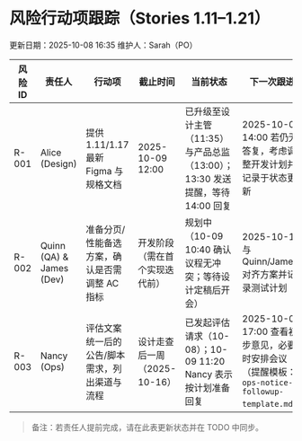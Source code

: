 # 风险行动项跟踪（Stories 1.11–1.21）

更新日期：2025-10-08 16:35
维护人：Sarah（PO）

| 风险 ID | 责任人 | 行动项 | 截止时间 | 当前状态 | 下一次跟进 |
| ------- | ------ | ------ | -------- | -------- | ---------- |
| R-001 | Alice (Design) | 提供 1.11/1.17 最新 Figma 与规格文档 | 2025-10-09 12:00 | 已升级至设计主管（11:35）与产品总监（13:00）；13:30 发送提醒，等待 14:00 回复 | 2025-10-09 14:00 若仍无答复，考虑调整开发计划并记录于状态更新 |
| R-002 | Quinn (QA) & James (Dev) | 准备分页/性能备选方案，确认是否需调整 AC 指标 | 开发阶段（需在首个实现迭代前） | 规划中（10-09 10:40 确认议程无冲突；等待设计定稿后开会） | 2025-10-10 与 Quinn/James 对齐方案并记录测试计划 |
| R-003 | Nancy (Ops) | 评估文案统一后的公告/脚本需求，列出渠道与流程 | 设计走查后一周（2025-10-16） | 已发起评估请求（10-08）；10-09 11:20 Nancy 表示按计划准备回复 | 2025-10-09 17:00 查看初步意见，必要时安排会议（提醒模板：`ops-notice-followup-template.md`） |

> 备注：若责任人提前完成，请在此表更新状态并在 TODO 中同步。
